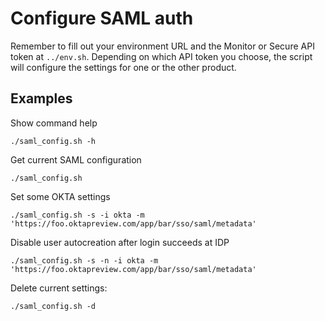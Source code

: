 # Configure SAML auth

Remember to fill out your environment URL and the Monitor or Secure API token at `../env.sh`. Depending on which API token you choose, the script will configure the settings for one or the other product.

## Examples

Show command help

```
./saml_config.sh -h
```

Get current SAML configuration

```
./saml_config.sh
```

Set some OKTA settings

```
./saml_config.sh -s -i okta -m 'https://foo.oktapreview.com/app/bar/sso/saml/metadata'
```

Disable user autocreation after login succeeds at IDP

```
./saml_config.sh -s -n -i okta -m 'https://foo.oktapreview.com/app/bar/sso/saml/metadata'
```

Delete current settings:

```
./saml_config.sh -d
```
